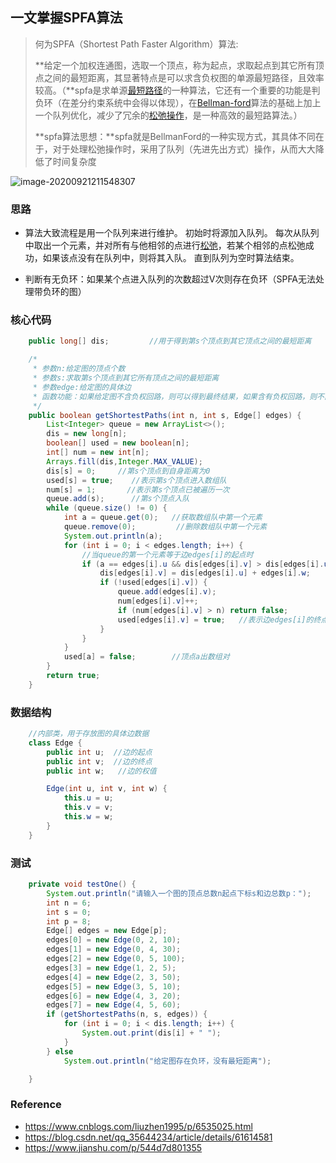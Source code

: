 ## 一文掌握SPFA算法

>  何为SPFA（Shortest Path Faster Algorithm）算法:
>
> **给定一个加权连通图，选取一个顶点，称为起点，求取起点到其它所有顶点之间的最短距离，其显著特点是可以求含负权图的单源最短路径，且效率较高。（**spfa是求单源[最短路径](http://baike.baidu.com/item/最短路径)的一种算法，它还有一个重要的功能是判负环（在差分约束系统中会得以体现），在[Bellman-ford](http://baike.baidu.com/item/Bellman-ford)算法的基础上加上一个队列优化，减少了冗余的[松弛操作](http://baike.baidu.com/item/松弛操作)，是一种高效的最短路算法。）
>
> **spfa算法思想：**spfa就是BellmanFord的一种实现方式，其具体不同在于，对于处理松弛操作时，采用了队列（先进先出方式）操作，从而大大降低了时间复杂度



![image-20200921211548307](D:\Dev\SrcCode\geek-algorithm-leetcode\src\main\leetcode_manuscripts\classical_algorithm\一文掌握SPFA算法.assets\image-20200921211548307.png)

### 思路

- 算法大致流程是用一个队列来进行维护。 初始时将源加入队列。 每次从队列中取出一个元素，并对所有与他相邻的点进行[松弛](http://www.nocow.cn/index.php/松弛)，若某个相邻的点松弛成功，如果该点没有在队列中，则将其入队。 直到队列为空时算法结束。

- 判断有无负环：如果某个点进入队列的次数超过V次则存在负环（SPFA无法处理带负环的图）

### 核心代码

```java
    public long[] dis;         //用于得到第s个顶点到其它顶点之间的最短距离

    /*
     * 参数n:给定图的顶点个数
     * 参数s:求取第s个顶点到其它所有顶点之间的最短距离
     * 参数edge:给定图的具体边
     * 函数功能：如果给定图不含负权回路，则可以得到最终结果，如果含有负权回路，则不能得到最终结果
     */
    public boolean getShortestPaths(int n, int s, Edge[] edges) {
        List<Integer> queue = new ArrayList<>();
        dis = new long[n];
        boolean[] used = new boolean[n];
        int[] num = new int[n];
        Arrays.fill(dis,Integer.MAX_VALUE);
        dis[s] = 0;     //第s个顶点到自身距离为0
        used[s] = true;    //表示第s个顶点进入数组队
        num[s] = 1;       //表示第s个顶点已被遍历一次
        queue.add(s);      //第s个顶点入队
        while (queue.size() != 0) {
            int a = queue.get(0);   //获取数组队中第一个元素
            queue.remove(0);         //删除数组队中第一个元素
            System.out.println(a);
            for (int i = 0; i < edges.length; i++) {
                //当queue的第一个元素等于边edges[i]的起点时
                if (a == edges[i].u && dis[edges[i].v] > dis[edges[i].u] + edges[i].w) {
                    dis[edges[i].v] = dis[edges[i].u] + edges[i].w;
                    if (!used[edges[i].v]) {
                        queue.add(edges[i].v);
                        num[edges[i].v]++;
                        if (num[edges[i].v] > n) return false;
                        used[edges[i].v] = true;   //表示边edges[i]的终点b已进入数组队
                    }
                }
            }
            used[a] = false;        //顶点a出数组对
        }
        return true;
    }
```

### 数据结构

```java
    //内部类，用于存放图的具体边数据
    class Edge {
        public int u;  //边的起点
        public int v;  //边的终点
        public int w;   //边的权值

        Edge(int u, int v, int w) {
            this.u = u;
            this.v = v;
            this.w = w;
        }
    }
```

### 测试

```java
    private void testOne() {
        System.out.println("请输入一个图的顶点总数n起点下标s和边总数p：");
        int n = 6;
        int s = 0;
        int p = 8;
        Edge[] edges = new Edge[p];
        edges[0] = new Edge(0, 2, 10);
        edges[1] = new Edge(0, 4, 30);
        edges[2] = new Edge(0, 5, 100);
        edges[3] = new Edge(1, 2, 5);
        edges[4] = new Edge(2, 3, 50);
        edges[5] = new Edge(3, 5, 10);
        edges[6] = new Edge(4, 3, 20);
        edges[7] = new Edge(4, 5, 60);
        if (getShortestPaths(n, s, edges)) {
            for (int i = 0; i < dis.length; i++) {
                System.out.print(dis[i] + " ");
            }
        } else
            System.out.println("给定图存在负环，没有最短距离");

    }

```



### Reference

- https://www.cnblogs.com/liuzhen1995/p/6535025.html
- https://blog.csdn.net/qq_35644234/article/details/61614581
- https://www.jianshu.com/p/544d7d801355



